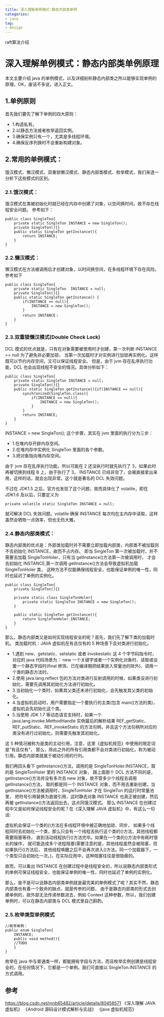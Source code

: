 ```yaml
---
title: 深入理解单例模式:静态内部类单例
categories:
- java
tag:
- design
---
```


raft算法介绍


# 深入理解单例模式：静态内部类单例原理

本文主要介绍 java 的单例模式，以及详细剖析静态内部类之所以能够实现单例的原理。OK，废话不多说，进入正文。

## 1.单例原则

首先我们要先了解下单例的四大原则：

- 1.构造私有。
- 2.以静态方法或者枚举返回实例。
- 3.确保实例只有一个，尤其是多线程环境。
- 4.确保反序列换时不会重新构建对象。

## 2.常用的单例模式：

饿汉模式、懒汉模式、双重锁懒汉模式、静态内部类模式、枚举模式，我们来逐一分析下这些模式的区别。

### 2.1.饿汉模式：

饿汉模式在类被初始化时就已经在内存中创建了对象，以空间换时间，故不存在线程安全问题。
参考如下：

```
public class SingleTon{
    private static SingleTon INSTANCE = new SingleTon();
    private SingleTon(){}
    public static SingleTon getInstance(){
        return INSTANCE;
    }
}
```

### 2.2.懒汉模式：

懒汉模式在方法被调用后才创建对象，以时间换空间，在多线程环境下存在风险。
参考如下

```
public class SingleTon{
    private static SingleTon  INSTANCE = null;
    private SingleTon(){}
    public static SingleTon getInstance() {
        if(INSTANCE == null){
            INSTANCE = new SingleTon();
        }
        return INSTANCE；
    }
}
```

### 2.3.双重锁懒汉模式(Double Check Lock)

DCL 模式的优点就是，只有在对象需要被使用时才创建，第一次判断 INSTANCE == null 为了避免非必要加锁，
当第一次加载时才对实例进行加锁再实例化。这样既可以节约内存空间，又可以保证线程安全。
但是，由于 jvm 存在乱序执行功能，DCL 也会出现线程不安全的情况。具体分析如下：

```
public class SingleTon{
    private static SingleTon INSTANCE = null;
    private SingleTon(){}
    public static SingleTon getInstance(){if(INSTANCE == null){
        synchronized(SingleTon.class){
            if(INSTANCE == null){
                INSTANCE = new SingleTon();
            }
        }
        return INSTANCE;
    }
}
```

INSTANCE = new SingleTon();
这个步骤，其实在 jvm 里面的执行分为三步：

- 1.在堆内存开辟内存空间。
- 2.在堆内存中实例化 SingleTon 里面的各个参数。
- 3.把对象指向堆内存空间。

由于 jvm 存在乱序执行功能，所以可能在 2 还没执行时就先执行了 3，如果此时再被切换到线程 B 上，由于执行了 3，
INSTANCE 已经非空了，会被直接拿出来用，这样的话，就会出现异常。这个就是著名的 DCL 失效问题。

不过在 JDK1.5 之后，官方也发现了这个问题，故而具体化了 volatile，即在 JDK1.6 及以后，只要定义为

```
private volatile static SingleTon INSTANCE = null;
```

就可解决 DCL 失效问题。volatile 确保 INSTANCE 每次均在主内存中读取，这样虽然会牺牲一点效率，但也无伤大雅。

### 2.4.静态内部类模式：

静态内部类的优点是：外部类加载时并不需要立即加载内部类，内部类不被加载则不去初始化 INSTANCE，故而不占内存。
即当 SingleTon 第一次被加载时，并不需要去加载 SingleTonHoler，只有当 getInstance()方法第一次被调用时，
才会去初始化 INSTANCE,第一次调用 getInstance()方法会导致虚拟机加载 SingleTonHoler 类，
这种方法不仅能确保线程安全，也能保证单例的唯一性，同时也延迟了单例的实例化。

```
public class SingleTon{
    private SingleTon(){}

    private static class SingleTonHoler{
        private static SingleTon INSTANCE = new SingleTon();
    }

    public static SingleTon getInstance(){
        return SingleTonHoler.INSTANCE;
    }
}
```

那么，静态内部类又是如何实现线程安全的呢？首先，我们先了解下类的加载时机。
类加载时机：JAVA 虚拟机在有且仅有的 5 种场景下会对类进行初始化。

- 1.遇到 new、getstatic、setstatic 或者 invokestatic 这 4 个字节码指令时，对应的 java 代码场景为：
  new 一个关键字或者一个实例化对象时、读取或设置一个静态字段时(final 修饰、已在编译期把结果放入常量池的除外)、调用一个类的静态方法时。
- 2.使用 java.lang.reflect 包的方法对类进行反射调用的时候，如果类没进行初始化，需要先调用其初始化方法进行初始化。
- 3.当初始化一个类时，如果其父类还未进行初始化，会先触发其父类的初始化。
- 4.当虚拟机启动时，用户需要指定一个要执行的主类(包含 main()方法的类)，虚拟机会先初始化这个类。
- 5.当使用 JDK 1.7 等动态语言支持时，如果一个 java.lang.invoke.MethodHandle 实例最后的解析结果 REF_getStatic、
  REF_putStatic、REF_invokeStatic 的方法句柄，并且这个方法句柄所对应的类没有进行过初始化，则需要先触发其初始化。

这 5 种情况被称为是类的主动引用，注意，这里《虚拟机规范》中使用的限定词是"有且仅有"，
那么，除此之外的所有引用类都不会对类进行初始化，称为被动引用。静态内部类就属于被动引用的行列。

我们再回头看下 getInstance()方法，调用的是 SingleTonHoler.INSTANCE，取的是 SingleTonHoler 里的 INSTANCE 对象，
跟上面那个 DCL 方法不同的是，getInstance()方法并没有多次去 new 对象，故不管多少个线程去调用 getInstance()方法，
取的都是同一个 INSTANCE 对象，而不用去重新创建。当 getInstance()方法被调用时，SingleTonHoler 才在 SingleTon 的运行时常量池里，
把符号引用替换为直接引用，这时静态对象 INSTANCE 也真正被创建，然后再被 getInstance()方法返回出去，这点同饿汉模式。
那么 INSTANCE 在创建过程中又是如何保证线程安全的呢？在《深入理解 JAVA 虚拟机》中，有这么一句话:

虚拟机会保证一个类的<clinit>()方法在多线程环境中被正确地加锁、同步，
如果多个线程同时去初始化一个类，那么只会有一个线程去执行这个类的<clinit>()方法，其他线程都需要阻塞等待，
直到活动线程执行<clinit>()方法完毕。如果在一个类的<clinit>()方法中有耗时很长的操作，
就可能造成多个进程阻塞(需要注意的是，其他线程虽然会被阻塞，但如果执行<clinit>()方法后，
其他线程唤醒之后不会再次进入<clinit>()方法。同一个加载器下，一个类型只会初始化一次。)，在实际应用中，这种阻塞往往是很隐蔽的。

故而，可以看出 INSTANCE 在创建过程中是线程安全的，所以说静态内部类形式的单例可保证线程安全，也能保证单例的唯一性，同时也延迟了单例的实例化。

那么，是不是可以说静态内部类单例就是最完美的单例模式了呢？其实不然，静态内部类也有着一个致命的缺点，就是传参的问题，
由于是静态内部类的形式去创建单例的，故外部无法传递参数进去，例如 Context 这种参数，所以，我们创建单例时，可以在静态内部类与 DCL 模式里自己斟酌。

### 2.5.枚举类型单例模式

```
//枚举单例：
public enum SingleTon{
    INSTANCE;
    public void method(){
    //TODO
    }
}
```

枚举在 java 中与普通类一样，都能拥有字段与方法，而且枚举实例创建是线程安全的，在任何情况下，它都是一个单例。我们可直接以
SingleTon.INSTANCE 的方式调用。

## 参考

https://blog.csdn.net/mnb65482/article/details/80458571
《深入理解 JAVA 虚拟机》
《Android 源码设计模式解析与实战》
《java 虚拟机规范》
